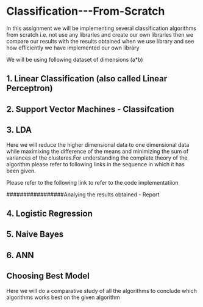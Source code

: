 # Classification---From-Scratch
In this assignment we will be implementing several classification algorithms from scratch i.e. not use any libraries and create our own libraries then we compare our results with the results obtained when we use library and see how efficiently we have implemented our own library

We will be using following dataset of dimensions (a*b)

## 1. Linear Classification (also called Linear Perceptron)

## 2. Support Vector Machines - Classifcation

## 3. LDA
Here we will reduce the higher dimensional data to one dimensional data while maximixing the difference of the means and minimizing the sum of variances of the clusteres.For understanding the complete theory of the algorithm please refer to following links in the sequence in which it has been given.

Please refer to the following link to refer to the code implementatiion 

#################Analying the results obtained - Report

## 4. Logistic Regression

## 5. Naive Bayes

## 6. ANN

## Choosing Best Model 
Here we will do a comparative study of all the algorithms to conclude which algorithms works best on the given algorithm
